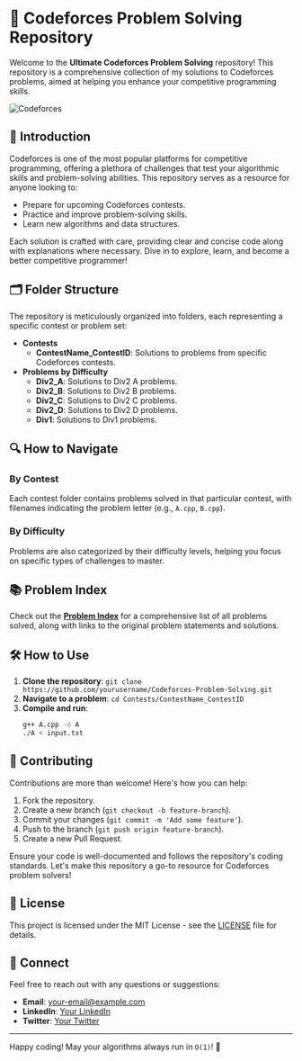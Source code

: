 # 🚀 Codeforces Problem Solving Repository

Welcome to the **Ultimate Codeforces Problem Solving** repository! This repository is a comprehensive collection of my solutions to Codeforces problems, aimed at helping you enhance your competitive programming skills.

![Codeforces](https://codeforces.org/s/69018/images/codeforces-logo-with-telegram.png)

## 🎯 Introduction

Codeforces is one of the most popular platforms for competitive programming, offering a plethora of challenges that test your algorithmic skills and problem-solving abilities. This repository serves as a resource for anyone looking to:

- Prepare for upcoming Codeforces contests.
- Practice and improve problem-solving skills.
- Learn new algorithms and data structures.

Each solution is crafted with care, providing clear and concise code along with explanations where necessary. Dive in to explore, learn, and become a better competitive programmer!

## 🗂️ Folder Structure

The repository is meticulously organized into folders, each representing a specific contest or problem set:

- **Contests**
  - **ContestName_ContestID**: Solutions to problems from specific Codeforces contests.
- **Problems by Difficulty**
  - **Div2_A**: Solutions to Div2 A problems.
  - **Div2_B**: Solutions to Div2 B problems.
  - **Div2_C**: Solutions to Div2 C problems.
  - **Div2_D**: Solutions to Div2 D problems.
  - **Div1**: Solutions to Div1 problems.

## 🔍 How to Navigate

### By Contest
Each contest folder contains problems solved in that particular contest, with filenames indicating the problem letter (e.g., `A.cpp`, `B.cpp`).

### By Difficulty
Problems are also categorized by their difficulty levels, helping you focus on specific types of challenges to master.

## 📚 Problem Index

Check out the **[Problem Index](Problem_Index.md)** for a comprehensive list of all problems solved, along with links to the original problem statements and solutions.

## 🛠️ How to Use

1. **Clone the repository**: `git clone https://github.com/yourusername/Codeforces-Problem-Solving.git`
2. **Navigate to a problem**: `cd Contests/ContestName_ContestID`
3. **Compile and run**: 
    ```sh
    g++ A.cpp -o A
    ./A < input.txt
    ```

## 🌟 Contributing

Contributions are more than welcome! Here's how you can help:

1. Fork the repository.
2. Create a new branch (`git checkout -b feature-branch`).
3. Commit your changes (`git commit -m 'Add some feature'`).
4. Push to the branch (`git push origin feature-branch`).
5. Create a new Pull Request.

Ensure your code is well-documented and follows the repository's coding standards. Let's make this repository a go-to resource for Codeforces problem solvers!

## 📜 License

This project is licensed under the MIT License - see the [LICENSE](LICENSE) file for details.

## 🤝 Connect

Feel free to reach out with any questions or suggestions:

- **Email**: [your-email@example.com](mailto:your-email@example.com)
- **LinkedIn**: [Your LinkedIn](https://www.linkedin.com/in/your-profile)
- **Twitter**: [Your Twitter](https://twitter.com/your-profile)

---

Happy coding! May your algorithms always run in `O(1)`! 🚀
